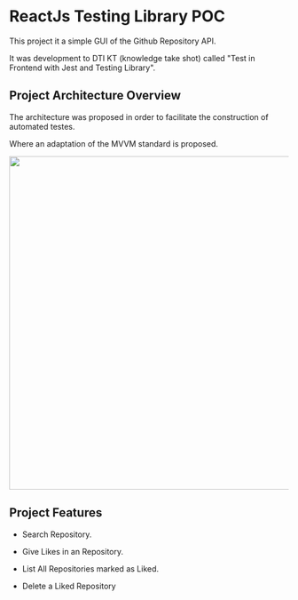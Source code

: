 # ReactJs Testing Library POC



This project it a simple GUI of the Github Repository API. 

It was development to DTI KT (knowledge take shot) called "Test in Frontend with Jest and Testing Library". 



## Project Architecture Overview



The architecture was proposed in order to facilitate the construction of automated testes. 

Where an adaptation of the MVVM standard is proposed.



<p align="center">
  <image width="600" src="./docs/architecture.png" >
</p>


## Project Features


- Search Repository.

- Give Likes in an Repository.

- List All Repositories marked as Liked.

- Delete a Liked Repository
